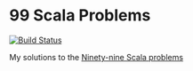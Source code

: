 99 Scala Problems
=================

[![Build Status](https://travis-ci.org/superruzafa/99-scala-problems.svg?branch=master)](https://travis-ci.org/superruzafa/99-scala-problems)

My solutions to the [Ninety-nine Scala problems](http://aperiodic.net/phil/scala/s-99/)
